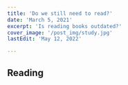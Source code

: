 ```yaml
---
title: 'Do we still need to read?'
date: 'March 5, 2021'
excerpt: 'Is reading books outdated?'
cover_image: '/post_img/study.jpg'
lastEdit: 'May 12, 2022'

---
```


## Reading